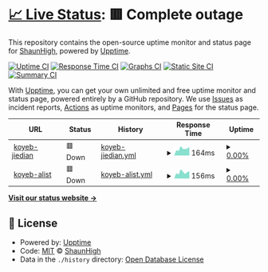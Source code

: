 # [📈 Live Status](https://upptime.99g.free.hr): <!--live status--> **🟥 Complete outage**

This repository contains the open-source uptime monitor and status page for [ShaunHigh](https://upptime.99g.free.hr), powered by [Upptime](https://github.com/upptime/upptime).

[![Uptime CI](https://github.com/ShaunHigh/upptime/workflows/Uptime%20CI/badge.svg)](https://github.com/ShaunHigh/upptime/actions?query=workflow%3A%22Uptime+CI%22)
[![Response Time CI](https://github.com/ShaunHigh/upptime/workflows/Response%20Time%20CI/badge.svg)](https://github.com/ShaunHigh/upptime/actions?query=workflow%3A%22Response+Time+CI%22)
[![Graphs CI](https://github.com/ShaunHigh/upptime/workflows/Graphs%20CI/badge.svg)](https://github.com/ShaunHigh/upptime/actions?query=workflow%3A%22Graphs+CI%22)
[![Static Site CI](https://github.com/ShaunHigh/upptime/workflows/Static%20Site%20CI/badge.svg)](https://github.com/ShaunHigh/upptime/actions?query=workflow%3A%22Static+Site+CI%22)
[![Summary CI](https://github.com/ShaunHigh/upptime/workflows/Summary%20CI/badge.svg)](https://github.com/ShaunHigh/upptime/actions?query=workflow%3A%22Summary+CI%22)

With [Upptime](https://upptime.js.org), you can get your own unlimited and free uptime monitor and status page, powered entirely by a GitHub repository. We use [Issues](https://github.com/ShaunHigh/upptime/issues) as incident reports, [Actions](https://github.com/ShaunHigh/upptime/actions) as uptime monitors, and [Pages](https://upptime.99g.free.hr) for the status page.

<!--start: status pages-->
<!-- This summary is generated by Upptime (https://github.com/upptime/upptime) -->
<!-- Do not edit this manually, your changes will be overwritten -->
<!-- prettier-ignore -->
| URL | Status | History | Response Time | Uptime |
| --- | ------ | ------- | ------------- | ------ |
| <img alt="" src="https://icons.duckduckgo.com/ip3/ray-mortysss.koyeb.app.ico" height="13"> [koyeb-jiedian](https://ray-mortysss.koyeb.app) | 🟥 Down | [koyeb-jiedian.yml](https://github.com/ShaunHigh/upptime/commits/HEAD/history/koyeb-jiedian.yml) | <details><summary><img alt="Response time graph" src="./graphs/koyeb-jiedian/response-time-week.png" height="20"> 164ms</summary><br><a href="https://99g.free.hr/history/koyeb-jiedian"><img alt="Response time 363" src="https://img.shields.io/endpoint?url=https%3A%2F%2Fraw.githubusercontent.com%2FShaunHigh%2Fupptime%2FHEAD%2Fapi%2Fkoyeb-jiedian%2Fresponse-time.json"></a><br><a href="https://99g.free.hr/history/koyeb-jiedian"><img alt="24-hour response time 112" src="https://img.shields.io/endpoint?url=https%3A%2F%2Fraw.githubusercontent.com%2FShaunHigh%2Fupptime%2FHEAD%2Fapi%2Fkoyeb-jiedian%2Fresponse-time-day.json"></a><br><a href="https://99g.free.hr/history/koyeb-jiedian"><img alt="7-day response time 164" src="https://img.shields.io/endpoint?url=https%3A%2F%2Fraw.githubusercontent.com%2FShaunHigh%2Fupptime%2FHEAD%2Fapi%2Fkoyeb-jiedian%2Fresponse-time-week.json"></a><br><a href="https://99g.free.hr/history/koyeb-jiedian"><img alt="30-day response time 177" src="https://img.shields.io/endpoint?url=https%3A%2F%2Fraw.githubusercontent.com%2FShaunHigh%2Fupptime%2FHEAD%2Fapi%2Fkoyeb-jiedian%2Fresponse-time-month.json"></a><br><a href="https://99g.free.hr/history/koyeb-jiedian"><img alt="1-year response time 363" src="https://img.shields.io/endpoint?url=https%3A%2F%2Fraw.githubusercontent.com%2FShaunHigh%2Fupptime%2FHEAD%2Fapi%2Fkoyeb-jiedian%2Fresponse-time-year.json"></a></details> | <details><summary><a href="https://99g.free.hr/history/koyeb-jiedian">0.00%</a></summary><a href="https://99g.free.hr/history/koyeb-jiedian"><img alt="All-time uptime 40.95%" src="https://img.shields.io/endpoint?url=https%3A%2F%2Fraw.githubusercontent.com%2FShaunHigh%2Fupptime%2FHEAD%2Fapi%2Fkoyeb-jiedian%2Fuptime.json"></a><br><a href="https://99g.free.hr/history/koyeb-jiedian"><img alt="24-hour uptime 0.00%" src="https://img.shields.io/endpoint?url=https%3A%2F%2Fraw.githubusercontent.com%2FShaunHigh%2Fupptime%2FHEAD%2Fapi%2Fkoyeb-jiedian%2Fuptime-day.json"></a><br><a href="https://99g.free.hr/history/koyeb-jiedian"><img alt="7-day uptime 0.00%" src="https://img.shields.io/endpoint?url=https%3A%2F%2Fraw.githubusercontent.com%2FShaunHigh%2Fupptime%2FHEAD%2Fapi%2Fkoyeb-jiedian%2Fuptime-week.json"></a><br><a href="https://99g.free.hr/history/koyeb-jiedian"><img alt="30-day uptime 0.00%" src="https://img.shields.io/endpoint?url=https%3A%2F%2Fraw.githubusercontent.com%2FShaunHigh%2Fupptime%2FHEAD%2Fapi%2Fkoyeb-jiedian%2Fuptime-month.json"></a><br><a href="https://99g.free.hr/history/koyeb-jiedian"><img alt="1-year uptime 40.95%" src="https://img.shields.io/endpoint?url=https%3A%2F%2Fraw.githubusercontent.com%2FShaunHigh%2Fupptime%2FHEAD%2Fapi%2Fkoyeb-jiedian%2Fuptime-year.json"></a></details>
| <img alt="" src="https://icons.duckduckgo.com/ip3/xlist-shaunsss.koyeb.app.ico" height="13"> [koyeb-alist](https://xlist-shaunsss.koyeb.app) | 🟥 Down | [koyeb-alist.yml](https://github.com/ShaunHigh/upptime/commits/HEAD/history/koyeb-alist.yml) | <details><summary><img alt="Response time graph" src="./graphs/koyeb-alist/response-time-week.png" height="20"> 156ms</summary><br><a href="https://99g.free.hr/history/koyeb-alist"><img alt="Response time 170" src="https://img.shields.io/endpoint?url=https%3A%2F%2Fraw.githubusercontent.com%2FShaunHigh%2Fupptime%2FHEAD%2Fapi%2Fkoyeb-alist%2Fresponse-time.json"></a><br><a href="https://99g.free.hr/history/koyeb-alist"><img alt="24-hour response time 155" src="https://img.shields.io/endpoint?url=https%3A%2F%2Fraw.githubusercontent.com%2FShaunHigh%2Fupptime%2FHEAD%2Fapi%2Fkoyeb-alist%2Fresponse-time-day.json"></a><br><a href="https://99g.free.hr/history/koyeb-alist"><img alt="7-day response time 156" src="https://img.shields.io/endpoint?url=https%3A%2F%2Fraw.githubusercontent.com%2FShaunHigh%2Fupptime%2FHEAD%2Fapi%2Fkoyeb-alist%2Fresponse-time-week.json"></a><br><a href="https://99g.free.hr/history/koyeb-alist"><img alt="30-day response time 182" src="https://img.shields.io/endpoint?url=https%3A%2F%2Fraw.githubusercontent.com%2FShaunHigh%2Fupptime%2FHEAD%2Fapi%2Fkoyeb-alist%2Fresponse-time-month.json"></a><br><a href="https://99g.free.hr/history/koyeb-alist"><img alt="1-year response time 170" src="https://img.shields.io/endpoint?url=https%3A%2F%2Fraw.githubusercontent.com%2FShaunHigh%2Fupptime%2FHEAD%2Fapi%2Fkoyeb-alist%2Fresponse-time-year.json"></a></details> | <details><summary><a href="https://99g.free.hr/history/koyeb-alist">0.00%</a></summary><a href="https://99g.free.hr/history/koyeb-alist"><img alt="All-time uptime 36.36%" src="https://img.shields.io/endpoint?url=https%3A%2F%2Fraw.githubusercontent.com%2FShaunHigh%2Fupptime%2FHEAD%2Fapi%2Fkoyeb-alist%2Fuptime.json"></a><br><a href="https://99g.free.hr/history/koyeb-alist"><img alt="24-hour uptime 0.00%" src="https://img.shields.io/endpoint?url=https%3A%2F%2Fraw.githubusercontent.com%2FShaunHigh%2Fupptime%2FHEAD%2Fapi%2Fkoyeb-alist%2Fuptime-day.json"></a><br><a href="https://99g.free.hr/history/koyeb-alist"><img alt="7-day uptime 0.00%" src="https://img.shields.io/endpoint?url=https%3A%2F%2Fraw.githubusercontent.com%2FShaunHigh%2Fupptime%2FHEAD%2Fapi%2Fkoyeb-alist%2Fuptime-week.json"></a><br><a href="https://99g.free.hr/history/koyeb-alist"><img alt="30-day uptime 0.00%" src="https://img.shields.io/endpoint?url=https%3A%2F%2Fraw.githubusercontent.com%2FShaunHigh%2Fupptime%2FHEAD%2Fapi%2Fkoyeb-alist%2Fuptime-month.json"></a><br><a href="https://99g.free.hr/history/koyeb-alist"><img alt="1-year uptime 36.36%" src="https://img.shields.io/endpoint?url=https%3A%2F%2Fraw.githubusercontent.com%2FShaunHigh%2Fupptime%2FHEAD%2Fapi%2Fkoyeb-alist%2Fuptime-year.json"></a></details>

<!--end: status pages-->

[**Visit our status website →**](https://upptime.99g.free.hr)

## 📄 License

- Powered by: [Upptime](https://github.com/upptime/upptime)
- Code: [MIT](./LICENSE) © [ShaunHigh](https://upptime.99g.free.hr)
- Data in the `./history` directory: [Open Database License](https://opendatacommons.org/licenses/odbl/1-0/)
